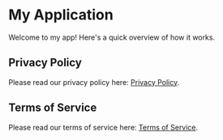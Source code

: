 # My Application

Welcome to my app! Here's a quick overview of how it works.

## Privacy Policy

Please read our privacy policy here: [Privacy Policy](https://example.com/privacy-policy).

## Terms of Service

Please read our terms of service here: [Terms of Service](https://example.com/terms-of-service).
